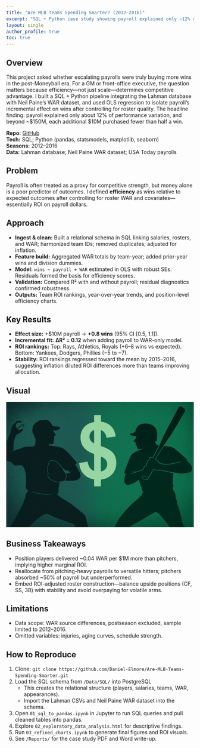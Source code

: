 ```yaml
---
title: "Are MLB Teams Spending Smarter? (2012–2016)"
excerpt: "SQL + Python case study showing payroll explained only ~12% of wins and efficiency gaps of 10+ wins between teams."
layout: single
author_profile: true
toc: true
---
```


## Overview
This project asked whether escalating payrolls were truly buying more wins in the post-Moneyball era. For a GM or front-office executive, the question matters because efficiency—not just scale—determines competitive advantage. I built a SQL + Python pipeline integrating the Lahman database with Neil Paine’s WAR dataset, and used OLS regression to isolate payroll’s incremental effect on wins after controlling for roster quality. The headline finding: payroll explained only about 12% of performance variation, and beyond ~$150M, each additional $10M purchased fewer than half a win.

**Repo:** [GitHub](https://github.com/Daniel-Elmore/Are-MLB-Teams-Spending-Smarter)  
**Tech:** SQL; Python (pandas, statsmodels, matplotlib, seaborn)  
**Seasons:** 2012–2016  
**Data:** Lahman database; Neil Paine WAR dataset; USA Today payrolls

## Problem
Payroll is often treated as a proxy for competitive strength, but money alone is a poor predictor of outcomes. I defined **efficiency** as wins relative to expected outcomes after controlling for roster WAR and covariates—essentially ROI on payroll dollars.

## Approach
- **Ingest & clean:** Built a relational schema in SQL linking salaries, rosters, and WAR; harmonized team IDs; removed duplicates; adjusted for inflation.  
- **Feature build:** Aggregated WAR totals by team-year; added prior-year wins and division dummies.  
- **Model:** `wins ~ payroll + WAR` estimated in OLS with robust SEs. Residuals formed the basis for efficiency scores.  
- **Validation:** Compared R² with and without payroll; residual diagnostics confirmed robustness.  
- **Outputs:** Team ROI rankings, year-over-year trends, and position-level efficiency charts.

## Key Results
- **Effect size:** +$10M payroll → **+0.8 wins** (95% CI [0.5, 1.1]).  
- **Incremental fit:** **ΔR² = 0.12** when adding payroll to WAR-only model.  
- **ROI rankings:** Top: Rays, Athletics, Royals (+6–8 wins vs expected). Bottom: Yankees, Dodgers, Phillies (−5 to −7).  
- **Stability:** ROI rankings regressed toward the mean by 2015–2016, suggesting inflation diluted ROI differences more than teams improving allocation.

## Visual
![Payroll efficiency vs. expected wins (2012–2016)](/assets/images/projects/mlb-roi-hero.png)

## Business Takeaways
- Position players delivered ~0.04 WAR per $1M more than pitchers, implying higher marginal ROI.  
- Reallocate from pitching-heavy payrolls to versatile hitters; pitchers absorbed ~50% of payroll but underperformed.  
- Embed ROI-adjusted roster construction—balance upside positions (CF, SS, 3B) with stability and avoid overpaying for volatile arms.

## Limitations
- Data scope: WAR source differences, postseason excluded, sample limited to 2012–2016.  
- Omitted variables: injuries, aging curves, schedule strength.

## How to Reproduce
1. Clone: `git clone https://github.com/Daniel-Elmore/Are-MLB-Teams-Spending-Smarter.git`  
2. Load the SQL schema from `/Data/SQL/` into PostgreSQL
   - This creates the relational structure (players, salaries, teams, WAR, appearances).  
   - Import the Lahman CSVs and Neil Paine WAR dataset into the schema.  
3. Open `01_sql_to_pandas.ipynb` in Jupyter to run SQL queries and pull cleaned tables into pandas.
4. Explore `02_exploratory_data_analysis.html` for descriptive findings.  
5. Run `03_refined_charts.ipynb` to generate final figures and ROI visuals.  
6. See `/Reports/` for the case study PDF and Word write-up.  

